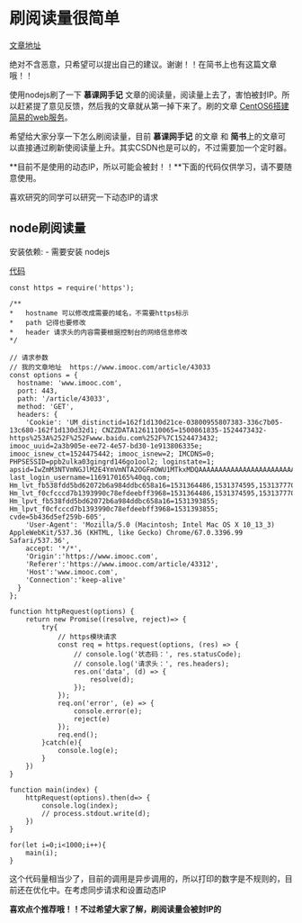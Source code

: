 # 刷阅读量很简单

[文章地址](https://github.com/HerryLo/Record/blob/master/other/%E9%80%9A%E8%BF%87node%E5%88%B7%E9%98%85%E8%AF%BB%E9%87%8F.md)

绝对不含恶意，只希望可以提出自己的建议。谢谢！！在简书上也有这篇文章哦！！

使用nodejs刷了一下 **慕课网手记** 文章的阅读量，阅读量上去了，害怕被封IP。所以赶紧提了意见反馈，然后我的文章就从第一掉下来了。刷的文章 [CentOS6搭建简易的web服务](https://www.imooc.com/article/43033)。

希望给大家分享一下怎么刷阅读量，目前 **慕课网手记** 的文章 和 **简书**上的文章可以直接通过刷新使阅读量上升。其实CSDN也是可以的，不过需要加一个定时器。

**目前不是使用的动态IP，所以可能会被封！！**下面的代码仅供学习，请不要随意使用。

喜欢研究的同学可以研究一下动态IP的请求

## node刷阅读量

安装依赖:
    - 需要安装 nodejs

[代码](https://github.com/HerryLo/JavascriptCode/blob/master/node_learn/src/request.js)

```
const https = require('https');

/**
*   hostname 可以修改成需要的域名，不需要https标示
*   path 记得也要修改 
*   header 请求头的内容需要根据控制台的网络信息修改
*/

// 请求参数
// 我的文章地址  https://www.imooc.com/article/43033
const options = {
  hostname: 'www.imooc.com',
  port: 443,
  path: '/article/43033',
  method: 'GET',
  headers: {
    'Cookie': 'UM_distinctid=162f1d130d21ce-03800955807383-336c7b05-13c680-162f1d130d32d1; CNZZDATA1261110065=1500861835-1524473432-https%253A%252F%252Fwww.baidu.com%252F%7C1524473432; imooc_uuid=2a3b905e-ee72-4e57-bd30-1e913806335e; imooc_isnew_ct=1524475442; imooc_isnew=2; IMCDNS=0; PHPSESSID=ppb2ulka03gingrd146go1ool2; loginstate=1; apsid=IwZmM3NTVmNGJlM2E4YmVmNTA2OGFmOWU1MTkxMDQAAAAAAAAAAAAAAAAAAAAAAAAAAAAAAAAAAAAAAAAAAAAAAAAAAAAAAAAAAAAAAAAAAAAAAAAAAAAAAAAAAAAANDAzNjE0MQAAAAAAAAAAAAAAAAAAAAAAAAAAAAAAAAAxMTY5MTcwMTY1QHFxLmNvbQAAAAAAAAAAAAAAAAAAADY1Y2U0N2NiYWVkZDUwYzU3NDU0Yzg1YTY4YTJlYjcxjW1DW41tQ1s%3DZj; last_login_username=1169170165%40qq.com; Hm_lvt_fb538fdd5bd62072b6a984ddbc658a16=1531364486,1531374595,1531377700,1531393846; Hm_lvt_f0cfcccd7b1393990c78efdeebff3968=1531364486,1531374595,1531377700,1531393846; Hm_lpvt_fb538fdd5bd62072b6a984ddbc658a16=1531393855; Hm_lpvt_f0cfcccd7b1393990c78efdeebff3968=1531393855; cvde=5b436d5ef259b-605',
    'User-Agent': 'Mozilla/5.0 (Macintosh; Intel Mac OS X 10_13_3) AppleWebKit/537.36 (KHTML, like Gecko) Chrome/67.0.3396.99 Safari/537.36',
    accept: '*/*',
    'Origin':'https://www.imooc.com',
    'Referer':'https://www.imooc.com/article/43312',
    'Host':'www.imooc.com',
    'Connection':'keep-alive'
  }
};

function httpRequest(options) {
    return new Promise((resolve, reject)=> {
        try{
            // https模块请求
            const req = https.request(options, (res) => {
                // console.log('状态码：', res.statusCode);
                // console.log('请求头：', res.headers);
                res.on('data', (d) => {
                    resolve(d);
                });
            });
            req.on('error', (e) => {
                console.error(e);
                reject(e)
            });
            req.end();
        }catch(e){
            console.log(e);
        }
    })
}

function main(index) {
    httpRequest(options).then(d=> {
        console.log(index);
        // process.stdout.write(d);
    })
}

for(let i=0;i<1000;i++){
    main(i);
}
```

这个代码量相当少了，目前的调用是异步调用的，所以打印的数字是不规则的，目前还在优化中。在考虑同步请求和设置动态IP

**喜欢点个推荐哦！！不过希望大家了解，刷阅读量会被封IP的**